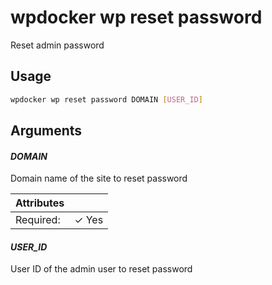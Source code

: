 # wpdocker wp reset password

Reset admin password

## Usage

```bash
wpdocker wp reset password DOMAIN [USER_ID]
```

## Arguments

#### *DOMAIN*

Domain name of the site to reset password

| Attributes      | &nbsp;
|-----------------|-------------
| Required:       | ✓ Yes

#### *USER_ID*

User ID of the admin user to reset password


